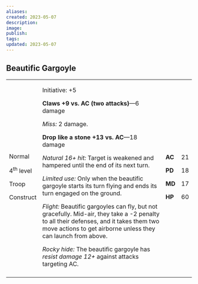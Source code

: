 ```yaml
---
aliases: 
created: 2023-05-07
description: 
image: 
publish: 
tags: 
updated: 2023-05-07
---
```


## Beautific Gargoyle

<table>
<colgroup>
<col style="width: 16%" />
<col style="width: 72%" />
<col style="width: 5%" />
<col style="width: 5%" />
</colgroup>
<tbody>
<tr class="odd">
<td><p>Normal</p>
<p>4<sup>th</sup> level</p>
<p>Troop</p>
<p>Construct</p></td>
<td><p>Initiative: +5</p>
<p><strong>Claws +9 vs. AC (two attacks)</strong>—6 damage</p>
<p><em>Miss:</em> 2 damage.</p>
<p><strong>Drop like a stone +13 vs. AC</strong>—18 damage</p>
<p><em>Natural 16+ hit:</em> Target is weakened and hampered until the
end of its next turn.</p>
<p><em>Limited use:</em> Only when the beautific gargoyle starts its
turn flying and ends its turn engaged on the ground.</p>
<p><em>Flight:</em> Beautific gargoyles can fly, but not gracefully.
Mid-air, they take a -2 penalty to all their defenses, and it takes them
two move actions to get airborne unless they can launch from above.</p>
<p><em>Rocky hide:</em> The beautific gargoyle has <em>resist damage
12+</em> against attacks targeting AC.</p></td>
<td><p><strong>AC</strong></p>
<p><strong>PD</strong></p>
<p><strong>MD</strong></p>
<p><strong>HP</strong></p></td>
<td><p>21</p>
<p>18</p>
<p>17</p>
<p>60</p></td>
</tr>
<tr class="even">
<td></td>
<td></td>
<td></td>
<td></td>
</tr>
</tbody>
</table>

